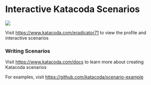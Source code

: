 # Interactive Katacoda Scenarios

[![](http://shields.katacoda.com/katacoda/eradicator71/count.svg)](https://www.katacoda.com/eradicator71 "Get your profile on Katacoda.com")

Visit https://www.katacoda.com/eradicator71 to view the profile and interactive scenarios

### Writing Scenarios
Visit https://www.katacoda.com/docs to learn more about creating Katacoda scenarios

For examples, visit https://github.com/katacoda/scenario-example
